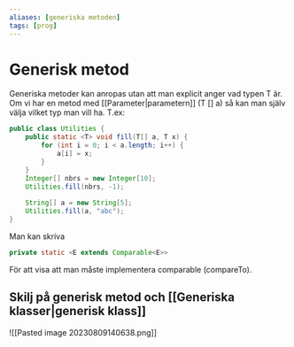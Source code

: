 ```yaml
---
aliases: [generiska metoden]
tags: [prog]
---
```

# Generisk metod 

Generiska metoder kan anropas utan att man explicit anger vad typen T är.
Om vi har en metod med [[Parameter|parametern]] (T [] a) så kan man själv välja vilket typ man vill ha.
T.ex:
```java
public class Utilities {
	public static <T> void fill(T[] a, T x) {
		for (int i = 0; i < a.length; i++) {
			a[i] = x;
		}
	}
	Integer[] nbrs = new Integer[10];
	Utilities.fill(nbrs, -1);
	
	String[] a = new String[5];
	Utilities.fill(a, "abc");
}
```

Man kan skriva 
```java
private static <E extends Comparable<E>> 
```
För att visa att man måste implementera comparable (compareTo). 

## Skilj på generisk metod och [[Generiska klasser|generisk klass]]
![[Pasted image 20230809140638.png]]